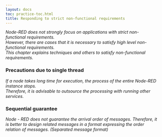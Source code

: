 ```yaml
---
layout: docs
toc: practice-toc.html
title: Responding to strict non-functional requirements
---
```


*Node-RED does not strongly focus on applications with strict non-functional requirements.*    
*However, there are cases that it is necessary to satisfy high level non-functional requirements.*    
*This chapter explains techniques and others to satisfy non-functional requirements.*  
 
### Precautions due to single thread  
 
*If a node takes long time for execution, the process of the entire Node-RED instance stops.*  
*Therefore, it is advisable to outsource the processing with running other services.*  
 
### Sequential guarantee  
 
*Node - RED does not guarantee the arrival order of messages. Therefore, it is better to design related messages in a format expressing the order relation of messages. (Separated message format)*  
 
<!--  
This content was included in this wiki. However, we have determined that it is better to add this section to the other document existing. We will discuss it next time.   
 
## Managing state  
 
You need to manage the execution status of the program for following cases:  
 
* Calculation processing targeting multiple messages  
* Sharing information among multiple nodes  
* Process depending on Node-RED External state  
* Recovery processing at error occurrence  
 
This section describes the policy of state management about following points.  
 
* Type of state  
* Maintaining flow state  
* Maintaining node state  
 -->  
